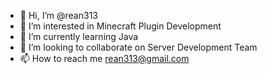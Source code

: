 - 👋 Hi, I’m @rean313
- 👀 I’m interested in Minecraft Plugin Development
- 🌱 I’m currently learning Java
- 💞️ I’m looking to collaborate on Server Development Team
- 📫 How to reach me rean313@gmail.com

<!---
rean313/rean313 is a ✨ special ✨ repository because its `README.md` (this file) appears on your GitHub profile.
You can click the Preview link to take a look at your changes.
--->
